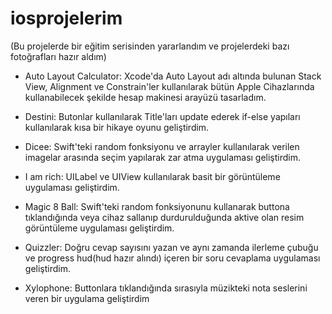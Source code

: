 # iosprojelerim 

(Bu projelerde bir eğitim serisinden yararlandım ve projelerdeki bazı fotoğrafları hazır aldım)

- Auto Layout Calculator: Xcode'da Auto Layout adı altında bulunan Stack View, Alignment ve Constrain'ler kullanılarak bütün Apple Cihazlarında kullanabilecek şekilde hesap makinesi arayüzü tasarladım.

- Destini: Butonlar kullanılarak Title'ları update ederek if-else yapıları kullanılarak kısa bir hikaye oyunu geliştirdim.

- Dicee: Swift'teki random fonksiyonu ve arrayler kullanılarak verilen imagelar arasında seçim yapılarak zar atma uygulaması geliştirdim.

- I am rich: UILabel ve UIView kullanılarak basit bir görüntüleme uygulaması geliştirdim.

- Magic 8 Ball: Swift'teki random fonksiyonunu kullanarak buttona tıklandığında veya cihaz sallanıp durdurulduğunda aktive olan resim görüntüleme uygulaması geliştirdim.

- Quizzler: Doğru cevap sayısını yazan ve aynı zamanda ilerleme çubuğu ve progress hud(hud hazır alındı) içeren bir soru cevaplama uygulaması geliştirdim.

- Xylophone: Buttonlara tıklandığında sırasıyla müzikteki nota seslerini veren bir uygulama geliştirdim
